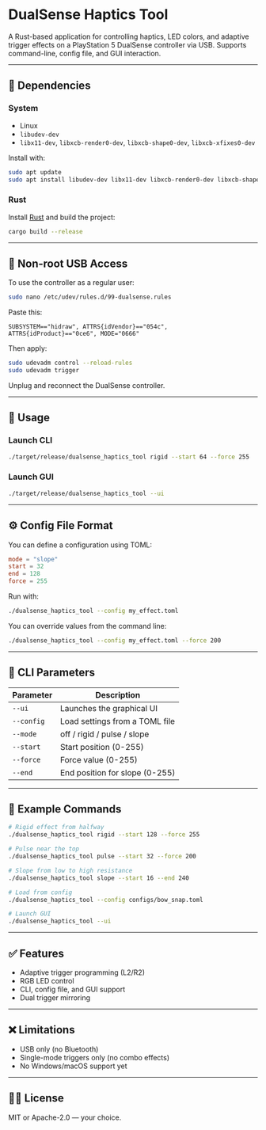 # DualSense Haptics Tool

A Rust-based application for controlling haptics, LED colors, and adaptive trigger effects on a PlayStation 5 DualSense controller via USB. Supports command-line, config file, and GUI interaction.

---

## 🔧 Dependencies

### System

* Linux
* `libudev-dev`
* `libx11-dev`, `libxcb-render0-dev`, `libxcb-shape0-dev`, `libxcb-xfixes0-dev`

Install with:

```bash
sudo apt update
sudo apt install libudev-dev libx11-dev libxcb-render0-dev libxcb-shape0-dev libxcb-xfixes0-dev
```

### Rust

Install [Rust](https://rustup.rs/) and build the project:

```bash
cargo build --release
```

---

## 🔐 Non-root USB Access

To use the controller as a regular user:

```bash
sudo nano /etc/udev/rules.d/99-dualsense.rules
```

Paste this:

```udev
SUBSYSTEM=="hidraw", ATTRS{idVendor}=="054c", ATTRS{idProduct}=="0ce6", MODE="0666"
```

Then apply:

```bash
sudo udevadm control --reload-rules
sudo udevadm trigger
```

Unplug and reconnect the DualSense controller.

---

## 🚀 Usage

### Launch CLI

```bash
./target/release/dualsense_haptics_tool rigid --start 64 --force 255
```

### Launch GUI

```bash
./target/release/dualsense_haptics_tool --ui
```

---

## ⚙️ Config File Format

You can define a configuration using TOML:

```toml
mode = "slope"
start = 32
end = 128
force = 255
```

Run with:

```bash
./dualsense_haptics_tool --config my_effect.toml
```

You can override values from the command line:

```bash
./dualsense_haptics_tool --config my_effect.toml --force 200
```

---

## 🧾 CLI Parameters

| Parameter  | Description                    |
| ---------- | ------------------------------ |
| `--ui`     | Launches the graphical UI      |
| `--config` | Load settings from a TOML file |
| `--mode`   | off / rigid / pulse / slope    |
| `--start`  | Start position (0-255)         |
| `--force`  | Force value (0-255)            |
| `--end`    | End position for slope (0-255) |

---

## 🧪 Example Commands

```bash
# Rigid effect from halfway
./dualsense_haptics_tool rigid --start 128 --force 255

# Pulse near the top
./dualsense_haptics_tool pulse --start 32 --force 200

# Slope from low to high resistance
./dualsense_haptics_tool slope --start 16 --end 240

# Load from config
./dualsense_haptics_tool --config configs/bow_snap.toml

# Launch GUI
./dualsense_haptics_tool --ui
```

---

## ✅ Features

* Adaptive trigger programming (L2/R2)
* RGB LED control
* CLI, config file, and GUI support
* Dual trigger mirroring

---

## ❌ Limitations

* USB only (no Bluetooth)
* Single-mode triggers only (no combo effects)
* No Windows/macOS support yet

---

## 🧑‍💻 License

MIT or Apache-2.0 — your choice.
